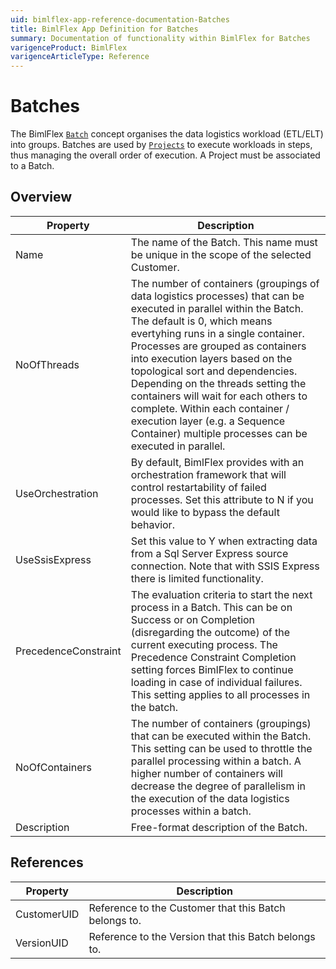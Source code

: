 ```yaml
---
uid: bimlflex-app-reference-documentation-Batches
title: BimlFlex App Definition for Batches
summary: Documentation of functionality within BimlFlex for Batches
varigenceProduct: BimlFlex
varigenceArticleType: Reference
---
```


# Batches

The BimlFlex [`Batch`](xref:bimlflex-batch-editor) concept organises the data logistics workload (ETL/ELT) into groups. Batches are used by [`Projects`](xref:bimlflex-project-editor) to execute workloads in steps, thus managing the overall order of execution. A Project must be associated to a Batch.

## Overview
  
| Property | Description |
| --------- | ----------- |
|Name | The name of the Batch. This name must be unique in the scope of the selected Customer.|
|NoOfThreads | The number of containers (groupings of data logistics processes) that can be executed in parallel within the Batch. The default is 0, which means evertyhing runs in a single container. Processes are grouped as containers into execution layers based on the topological sort and dependencies. Depending on the threads setting the containers will wait for each others to complete. Within each container / execution layer (e.g. a Sequence Container) multiple processes can be executed in parallel.|
|UseOrchestration | By default, BimlFlex provides with an orchestration framework that will control restartability of failed processes. Set this attribute to N if you would like to bypass the default behavior.|
|UseSsisExpress | Set this value to Y when extracting data from a Sql Server Express source connection. Note that with SSIS Express there is limited functionality.|
|PrecedenceConstraint | The evaluation criteria to start the next process in a Batch. This can be on Success or on Completion (disregarding the outcome) of the current executing process. The Precedence Constraint Completion setting forces BimlFlex to continue loading in case of individual failures. This setting applies to all processes in the batch.|
|NoOfContainers | The number of containers (groupings) that can be executed within the Batch. This setting can be used to throttle the parallel processing within a batch. A higher number of containers will decrease the degree of parallelism in the execution of the data logistics processes within a batch.|
|Description | Free-format description of the Batch.|

## References
  
| Property | Description |
| --------- | ----------- |
|CustomerUID | Reference to the Customer that this Batch belongs to.|
|VersionUID | Reference to the Version that this Batch belongs to.|

